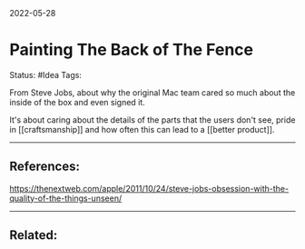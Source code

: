2022-05-28
# Painting The Back of The Fence
Status: #Idea
Tags:

From Steve Jobs, about why the original Mac team cared so much about the inside of the box and even signed it. 

It's about caring about the details of the parts that the users don't see, pride in [[craftsmanship]] and how often this can lead to a [[better product]]. 



---
## References:
https://thenextweb.com/apple/2011/10/24/steve-jobs-obsession-with-the-quality-of-the-things-unseen/

---
## Related:
